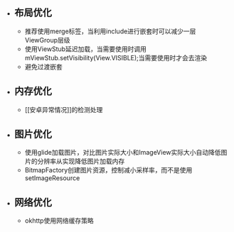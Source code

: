 - ## 布局优化
	- 推荐使用merge标签，当利用include进行嵌套时可以减少一层ViewGroup层级
	- 使用ViewStub延迟加载，当需要使用时调用mViewStub.setVisibility(View.VISIBLE);当需要使用时才会去渲染
	- 避免过渡嵌套
- ## 内存优化
	- [[安卓异常情况]]的检测处理
- ## 图片优化
	- 使用glide加载图片，对比图片实际大小和ImageView实际大小自动降低图片的分辨率从实现降低图片加载内存
	- BitmapFactory创建图片资源，控制减小采样率，而不是使用setImageResource
- ## 网络优化
	- okhttp使用网络缓存策略